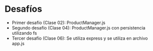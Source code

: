 # Desafíos

- Primer desafío (Clase 02): ProductManager.js
- Segundo desafío (Clase 04): ProductManager.js con persistencia utilizando fs
- Tercer desafío (Clase 06): Se utiliza express y se utiliza en archivo app.js
